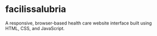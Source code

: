 # facilissalubria
A responsive, browser-based health care website interface built using HTML, CSS, and JavaScript.
